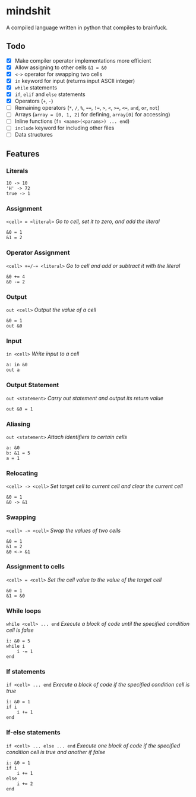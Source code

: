 # mindshit
A compiled language written in python that compiles to brainfuck.

## Todo

- [x] Make compiler operator implementations more efficient
- [x] Allow assigning to other cells `&1 = &0`
- [x] `<->` operator for swapping two cells
- [x] `in` keyword for input (returns input ASCII integer)
- [x] `while` statements
- [x] `if`, `elif` and `else` statements
- [x] Operators (`+`, `-`)
- [ ] Remaining operators (`*`, `/`, `%`, `==`, `!=`, `>`, `<`, `>=`, `<=`, `and`, `or`, `not`)
- [ ] Arrays (`array = [0, 1, 2]` for defining, `array[0]` for accessing)
- [ ] Inline functions (`fn <name>(<params>) ... end`)
- [ ] `include` keyword for including other files
- [ ] Data structures

## Features

### Literals
    10 -> 10
    'H' -> 72
    true -> 1

### Assignment
`<cell> = <literal>`
*Go to cell, set it to zero, and add the literal*

    &0 = 1
    &1 = 2

### Operator Assignment
`<cell> +=/-= <literal>`
*Go to cell and add or subtract it with the literal*

    &0 += 4
    &0 -= 2

### Output
`out <cell>`
*Output the value of a cell*

    &0 = 1
    out &0

### Input
`in <cell>`
*Write input to a cell*

    a: in &0
    out a

### Output Statement
`out <statement>`
*Carry out statement and output its return value*

    out &0 = 1

### Aliasing
`out <statement>`
*Attach identifiers to certain cells*

    a: &0
    b: &1 = 5
    a = 1

### Relocating
`<cell> -> <cell>`
*Set target cell to current cell and clear the current cell*

    &0 = 1
    &0 -> &1

### Swapping
`<cell> -> <cell>`
*Swap the values of two cells*

    &0 = 1
    &1 = 2
    &0 <-> &1

### Assignment to cells
`<cell> = <cell>`
*Set the cell value to the value of the target cell*

    &0 = 1
    &1 = &0

### While loops
`while <cell> ... end`
*Execute a block of code until the specified condition cell is false*

    i: &0 = 5
    while i
        i -= 1
    end

### If statements
`if <cell> ... end`
*Execute a block of code if the specified condition cell is true*

    i: &0 = 1
    if i
        i += 1
    end

### If-else statements
`if <cell> ... else ... end`
*Execute one block of code if the specified condition cell is true and another if false*

    i: &0 = 1
    if i
        i += 1
    else
        i += 2
    end